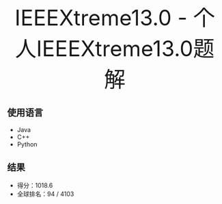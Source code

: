 <p align="center"><span style="font-size:50px">IEEEXtreme13.0 - 个人IEEEXtreme13.0题解</span>
</p>

## 使用语言
- Java  
- C++
- Python
## 结果
- 得分：1018.6
- 全球排名：94 / 4103
